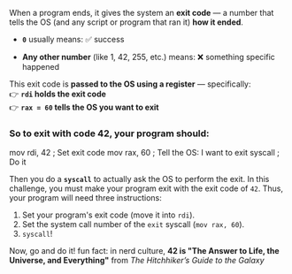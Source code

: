 When a program ends, it gives the system an **exit code** — a number that tells the OS (and any script or program that ran it) **how it ended**.

- **`0`** usually means: ✅ success
    
- **Any other number** (like 1, 42, 255, etc.) means: ❌ something specific happened
    

This exit code is **passed to the OS using a register** — specifically:  
👉 **`rdi` holds the exit code**  
👉 **`rax = 60` tells the OS you want to exit**

### So to exit with code 42, your program should:
mov rdi, 42      ; Set exit code
mov rax, 60      ; Tell the OS: I want to exit
syscall          ; Do it

Then you do a **`syscall`** to actually ask the OS to perform the exit.
In this challenge, you must make your program exit with the exit code of `42`. Thus, your program will need three instructions:

1. Set your program's exit code (move it into `rdi`).
2. Set the system call number of the `exit` syscall (`mov rax, 60`).
3. `syscall`!

Now, go and do it!
fun fact: in nerd culture, **42 is "The Answer to Life, the Universe, and Everything"** from _The Hitchhiker’s Guide to the Galaxy_